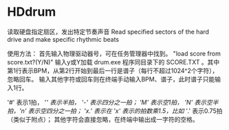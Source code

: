 # HDdrum
读取硬盘指定扇区，发出特定节奏声音  Read specified sectors of the hard drive and make specific rhythmic beats


使用方法：
首先输入物理驱动器号，可在任务管理器中找到。
"load score from score.txt?(Y/N)" 输入y或Y加载 drum.exe 程序同目录下的 SCORE.TXT 。其中第1行表示BPM，从第2行开始到最后一行是谱子（每行不超过1024^2个字符），忽略回车。
输入其他字符或回车则在终端手动输入BPM、谱子，此时谱子只能输入1行。


'#' 表示1拍， '*' 表示半拍， '-' 表示四分之一拍；
'M' 表示空1拍， 'N' 表示空半拍，'n' 表示空四分之一拍；
'x.' 表示在 'x' 表示的拍数乘1.5，比如 '*.' 表示0.75拍（类似于附点）；
其他字符会直接忽略，在终端中输出成一字符的空格。

